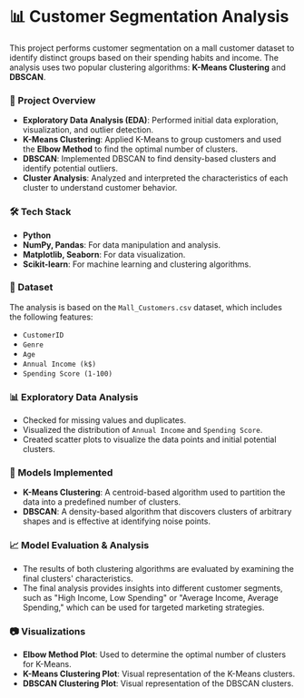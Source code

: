 # 📊 Customer Segmentation Analysis

This project performs customer segmentation on a mall customer dataset to identify distinct groups based on their spending habits and income. The analysis uses two popular clustering algorithms: **K-Means Clustering** and **DBSCAN**.


### 📌 Project Overview

- **Exploratory Data Analysis (EDA)**: Performed initial data exploration, visualization, and outlier detection.
- **K-Means Clustering**: Applied K-Means to group customers and used the **Elbow Method** to find the optimal number of clusters.
- **DBSCAN**: Implemented DBSCAN to find density-based clusters and identify potential outliers.
- **Cluster Analysis**: Analyzed and interpreted the characteristics of each cluster to understand customer behavior.


### 🛠️ Tech Stack

- **Python**
- **NumPy, Pandas**: For data manipulation and analysis.
- **Matplotlib, Seaborn**: For data visualization.
- **Scikit-learn**: For machine learning and clustering algorithms.


### 📂 Dataset

The analysis is based on the `Mall_Customers.csv` dataset, which includes the following features:

- `CustomerID`
- `Genre`
- `Age`
- `Annual Income (k$)`
- `Spending Score (1-100)`


### 📊 Exploratory Data Analysis

- Checked for missing values and duplicates.
- Visualized the distribution of `Annual Income` and `Spending Score`.
- Created scatter plots to visualize the data points and initial potential clusters.


### 🤖 Models Implemented

- **K-Means Clustering**: A centroid-based algorithm used to partition the data into a predefined number of clusters.
- **DBSCAN**: A density-based algorithm that discovers clusters of arbitrary shapes and is effective at identifying noise points.


### 📈 Model Evaluation & Analysis

- The results of both clustering algorithms are evaluated by examining the final clusters' characteristics.
- The final analysis provides insights into different customer segments, such as "High Income, Low Spending" or "Average Income, Average Spending," which can be used for targeted marketing strategies.


### 📷 Visualizations

- **Elbow Method Plot**: Used to determine the optimal number of clusters for K-Means.
- **K-Means Clustering Plot**: Visual representation of the K-Means clusters.
- **DBSCAN Clustering Plot**: Visual representation of the DBSCAN clusters.
